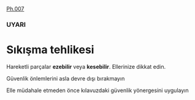 [Ph.007](../pict/Ph.007.svg)

### UYARI

# Sıkışma tehlikesi

Hareketli parçalar **ezebilir** veya **kesebilir**. Ellerinize dikkat edin.

Güvenlik önlemlerini asla devre dışı bırakmayın

Elle müdahale etmeden önce kılavuzdaki güvenlik yönergesini uygulayın
